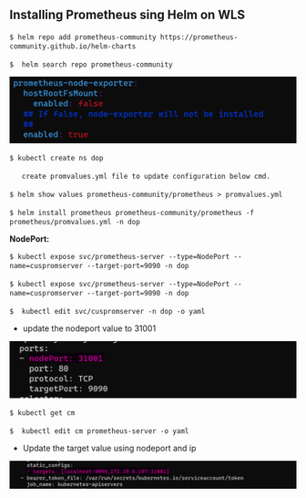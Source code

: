 ## **Installing Prometheus sing Helm on WLS**

    $ helm repo add prometheus-community https://prometheus-community.github.io/helm-charts

    $  helm search repo prometheus-community
    
![image1](prom/promvalues.png)
    
    $ kubectl create ns dop
    
       create promvalues.yml file to update configuration below cmd.

    $ helm show values prometheus-community/prometheus > promvalues.yml

    $ helm install prometheus prometheus-community/prometheus -f prometheus/promvalues.yml -n dop

**NodePort:** 


    $ kubectl expose svc/prometheus-server --type=NodePort --name=cuspromserver --target-port=9090 -n dop

    $ kubectl expose svc/prometheus-server --type=NodePort --name=cuspromserver --target-port=9090 -n dop

    $  kubectl edit svc/cuspromserver -n dop -o yaml
    
* update the nodeport value to 31001

![image2](prom/prom1.png)

    $ kubectl get cm 

    $  kubectl edit cm prometheus-server -o yaml

* Update the target value using nodeport and ip

![image3](prom/prom2.png)